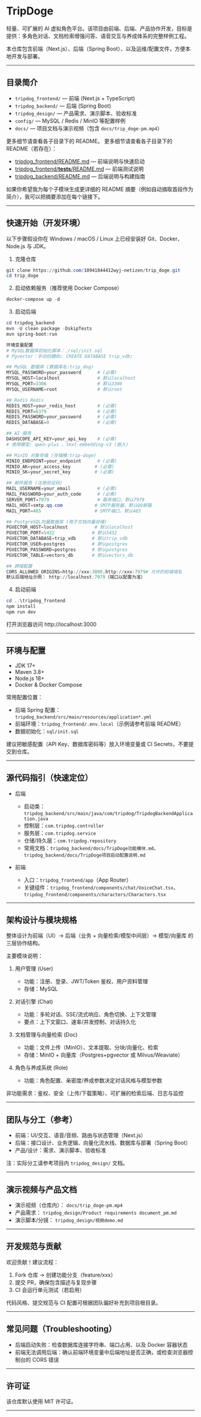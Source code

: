 # TripDoge

轻量、可扩展的 AI 虚拟角色平台。该项目由前端、后端、产品协作开发，目标是提供：多角色对话、文档检索增强问答、语音交互与养成体系的完整样例工程。

本仓库包含前端（Next.js）、后端（Spring Boot）、以及运维/配置文件，方便本地开发与部署。

---

## 目录简介

- `tripdog_frontend/` — 前端 (Next.js + TypeScript)
- `tripdog_backend/` — 后端 (Spring Boot)
- `tripdog_design/` — 产品需求、演示脚本、验收标准
- `config/` — MySQL / Redis / MinIO 等配置样例
- `docs/` — 项目文档与演示视频（包含 `docs/trip_doge-pm.mp4`）

更多细节请查看各子目录下的 README。
更多细节请查看各子目录下的 README（若存在）：

- [tripdog_frontend/README.md](tripdog_frontend/README.md) — 前端说明与快速启动
- [tripdog_frontend/__tests__/README.md](tripdog_frontend/__tests__/README.md) — 前端测试说明
- [tripdog_backend/README.md](tripdog_backend/README.md) — 后端说明与构建指南

如果你希望我为每个子模块生成更详细的 README 摘要（例如自动摘取首段作为简介），我可以把摘要添加在每个链接下。

---

## 快速开始（开发环境）

以下步骤假设你在 Windows / macOS / Linux 上已经安装好 Git、Docker、Node.js 与 JDK。

1. 克隆仓库

```powershell
git clone https://github.com/18941844412wyj-netizen/trip_doge.git
cd trip_doge
```

2. 启动依赖服务（推荐使用 Docker Compose）

```powershell
docker-compose up -d
```

3. 启动后端

```powershell
cd tripdog_backend
mvn -U clean package -DskipTests
mvn spring-boot:run

环境变量配置
# MySQL数据库初始化脚本：./sql/init.sql
# Pgvector：手动创建db: CREATE DATABASE trip_vdb;

## MySQL 数据库 (数据库名:trip_dog)
MYSQL_PASSWORD=your_password      # (必需)
MYSQL_HOST=localhost              # 默认localhost
MYSQL_PORT=3306                   # 默认3306
MYSQL_USERNAME=root               # 默认root

## Redis Redis
REDIS_HOST=your_redis_host        # (必需)
REDIS_PORT=6379                   # (必需)
REDIS_PASSWORD=your_password      # (必需)
REDIS_DATABASE=0                  # (必需)

## AI 服务
DASHSCOPE_API_KEY=your_api_key    # (必需)
# 使用模型: qwen-plus 、text-embedding-v3 (嵌入)

## MinIO 对象存储 (存储桶:trip-doge)
MINIO_ENDPOINT=your_endpoint      # (必需)
MINIO_AK=your_access_key         # (必需)
MINIO_SK=your_secret_key         # (必需)

## 邮件服务 (注册验证码)
MAIL_USERNAME=your_email          # (必需)
MAIL_PASSWORD=your_auth_code      # (必需)
SERVER_PORT=7979                  # 服务端口，默认7979
MAIL_HOST=smtp.qq.com            # SMTP服务器，默认QQ邮箱
MAIL_PORT=465                    # SMTP端口，默认465

## PostgreSQL向量数据库 (用于文档向量存储)
PGVECTOR_HOST=localhost          # 默认localhost
PGVECTOR_PORT=5432              # 默认5432
PGVECTOR_DATABASE=trip_vdb      # 默认trip_vdb
PGVECTOR_USER=postgres          # 默认postgres
PGVECTOR_PASSWORD=postgres      # 默认postgres
PGVECTOR_TABLE=vectors_db       # 默认vectors_db

## 跨域配置
CORS_ALLOWED_ORIGINS=http://xxx:3000,http://xxx:7979# 允许的前端域名
默认后端地址示例： http://localhost:7979（端口以配置为准）
```


4. 启动前端

```powershell
cd ..\tripdog_frontend
npm install
npm run dev
```

打开浏览器访问 http://localhost:3000

---

## 环境与配置

- JDK 17+
- Maven 3.8+
- Node.js 18+
- Docker & Docker Compose

常用配置位置：
- 后端 Spring 配置：`tripdog_backend/src/main/resources/application*.yml`
- 前端环境：`tripdog_frontend/.env.local`（示例请参考前端 README）
- 数据初始化：`sql/init.sql`

建议把敏感配置（API Key、数据库密码等）放入环境变量或 CI Secrets，不要提交到仓库。

---

## 源代码指引（快速定位）

- 后端
  - 启动类：`tripdog_backend/src/main/java/com/tripdog/TripdogBackendApplication.java`
  - 控制层：`com.tripdog.controller`
  - 服务层：`com.tripdog.service`
  - 仓储/持久层：`com.tripdog.repository`
  - 常用文档：`tripdog_backend/docs/TripDoge功能模块.md`、`tripdog_backend/docs/TripDoge项目启动配置说明.md`

- 前端
  - 入口：`tripdog_frontend/app`（App Router）
  - 关键组件：`tripdog_frontend/components/chat/VoiceChat.tsx`、`tripdog_frontend/components/characters/Characters.tsx`

---

## 架构设计与模块规格

整体设计为前端（UI）→ 后端（业务 + 向量检索/模型中间层）→ 模型/向量库 的三层协作结构。

主要模块说明：

1. 用户管理 (User)
	- 功能：注册、登录、JWT/Token 鉴权、用户资料管理
	- 存储：MySQL

2. 对话引擎 (Chat)
	- 功能：多轮对话、SSE/流式响应、角色切换、上下文管理
	- 要点：上下文窗口、速率/并发控制、对话持久化

3. 文档管理与向量检索 (Doc)
	- 功能：文件上传（MinIO）、文本提取、分块/向量化、检索
	- 存储：MinIO + 向量库（Postgres+pgvector 或 Milvus/Weaviate）

4. 角色与养成系统 (Role)
	- 功能：角色配置、亲密度/养成参数决定对话风格与模型参数

非功能需求：鉴权、安全（上传/下载策略）、可扩展的检索后端、日志与监控

---

## 团队与分工（参考）

- 前端：UI/交互、语音/音频、路由与状态管理（Next.js）
- 后端：接口设计、业务逻辑、向量化流水线、数据库与部署（Spring Boot）
- 产品/设计：需求、演示脚本、验收标准

注：实际分工请参考项目内 `tripdog_design/` 文档。

---

## 演示视频与产品文档

- 演示视频（仓库内）： `docs/trip_doge-pm.mp4`
- 产品需求： `tripdog_design/Product requirements document_pm.md`
- 演示脚本/分镜： `tripdog_design/视频demo.md`

---

## 开发规范与贡献

欢迎贡献！建议流程：

1. Fork 仓库 → 创建功能分支（feature/xxx）
2. 提交 PR，确保包含描述与复现步骤
3. CI 会运行单元测试（若启用）

代码风格、提交规范与 CI 配置可根据团队偏好补充到项目根目录。

---

## 常见问题（Troubleshooting）

- 后端启动失败：检查数据库连接字符串、端口占用、以及 Docker 容器状态
- 前端无法调用后端：确认前端环境变量中后端地址是否正确，或检查浏览器控制台的 CORS 错误

---

## 许可证

该仓库默认使用 MIT 许可证。

---
